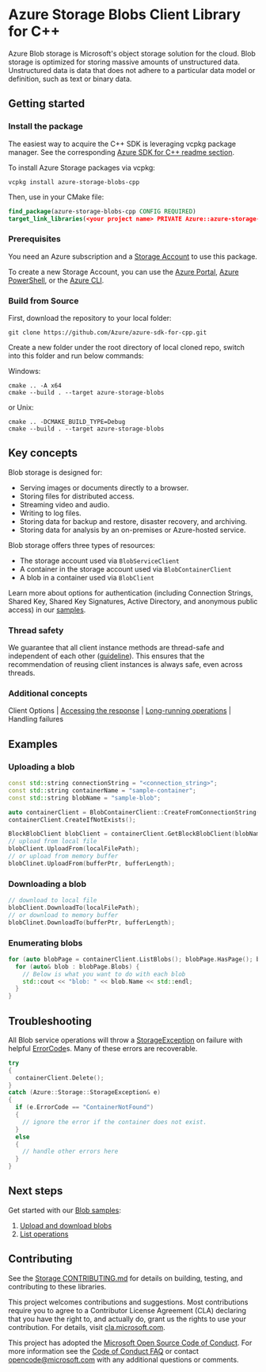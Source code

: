 # Azure Storage Blobs Client Library for C++

Azure Blob storage is Microsoft's object storage solution for the cloud. Blob storage is optimized for storing massive amounts of unstructured data. Unstructured data is data that does not adhere to a particular data model or definition, such as text or binary data.

## Getting started

### Install the package

The easiest way to acquire the C++ SDK is leveraging vcpkg package manager. See the corresponding [Azure SDK for C++ readme section][azsdk_vcpkg_install].

To install Azure Storage packages via vcpkg:

```batch
vcpkg install azure-storage-blobs-cpp
```

Then, use in your CMake file:

```CMake
find_package(azure-storage-blobs-cpp CONFIG REQUIRED)
target_link_libraries(<your project name> PRIVATE Azure::azure-storage-blobs)
```

### Prerequisites

You need an Azure subscription and a [Storage Account][storage_account_overview] to use this package.

To create a new Storage Account, you can use the [Azure Portal][create_account_with_azure_portal], [Azure PowerShell][create_account_with_powershell], or the [Azure CLI][create_account_with_azure_cli].

### Build from Source

First, download the repository to your local folder:

```batch
git clone https://github.com/Azure/azure-sdk-for-cpp.git
```

Create a new folder under the root directory of local cloned repo, switch into this folder and run below commands:

Windows:

```batch
cmake .. -A x64
cmake --build . --target azure-storage-blobs
```

or Unix:

```batch
cmake .. -DCMAKE_BUILD_TYPE=Debug
cmake --build . --target azure-storage-blobs
```

## Key concepts

Blob storage is designed for:

- Serving images or documents directly to a browser.
- Storing files for distributed access.
- Streaming video and audio.
- Writing to log files.
- Storing data for backup and restore, disaster recovery, and archiving.
- Storing data for analysis by an on-premises or Azure-hosted service.

Blob storage offers three types of resources:

- The storage account used via `BlobServiceClient`
- A container in the storage account used via `BlobContainerClient`
- A blob in a container used via `BlobClient`

Learn more about options for authentication (including Connection Strings, Shared Key, Shared Key Signatures, Active Directory, and anonymous public access) in our [samples](https://github.com/Azure/azure-sdk-for-cpp/tree/main/sdk/storage/azure-storage-blobs/samples).

### Thread safety

We guarantee that all client instance methods are thread-safe and independent of each other ([guideline](https://azure.github.io/azure-sdk/cpp_introduction.html#thread-safety)). This ensures that the recommendation of reusing client instances is always safe, even across threads.

### Additional concepts

Client Options | [Accessing the response](https://github.com/Azure/azure-sdk-for-cpp#response-t-model-types) | [Long-running operations](https://github.com/Azure/azure-sdk-for-cpp#long-running-operations) | Handling failures

## Examples

### Uploading a blob

```cpp
const std::string connectionString = "<connection_string>";
const std::string containerName = "sample-container";
const std::string blobName = "sample-blob";

auto containerClient = BlobContainerClient::CreateFromConnectionString(connectionString, containerName);
containerClient.CreateIfNotExists();

BlockBlobClient blobClient = containerClient.GetBlockBlobClient(blobName);
// upload from local file
blobClient.UploadFrom(localFilePath);
// or upload from memory buffer
blobClinet.UploadFrom(bufferPtr, bufferLength);
```

### Downloading a blob

```cpp
// download to local file
blobClient.DownloadTo(localFilePath);
// or download to memory buffer
blobClinet.DownloadTo(bufferPtr, bufferLength);
```

### Enumerating blobs

```cpp
for (auto blobPage = containerClient.ListBlobs(); blobPage.HasPage(); blobPage.MoveToNextPage()) {
  for (auto& blob : blobPage.Blobs) {
    // Below is what you want to do with each blob
    std::cout << "blob: " << blob.Name << std::endl;
  }
}
```

## Troubleshooting

All Blob service operations will throw a [StorageException](https://github.com/Azure/azure-sdk-for-cpp/blob/main/sdk/storage/azure-storage-common/inc/azure/storage/common/storage_exception.hpp)
on failure with helpful [ErrorCode](https://learn.microsoft.com/rest/api/storageservices/blob-service-error-codes)s.
Many of these errors are recoverable.

```cpp
try
{
  containerClient.Delete();
}
catch (Azure::Storage::StorageException& e)
{
  if (e.ErrorCode == "ContainerNotFound")
  {
    // ignore the error if the container does not exist.
  }
  else
  {
    // handle other errors here
  }
}
```

## Next steps

Get started with our [Blob samples](https://github.com/Azure/azure-sdk-for-cpp/tree/main/sdk/storage/azure-storage-blobs/samples):

1. [Upload and download blobs](https://github.com/Azure/azure-sdk-for-cpp/blob/main/sdk/storage/azure-storage-blobs/samples/blob_getting_started.cpp)
2. [List operations](https://github.com/Azure/azure-sdk-for-cpp/blob/main/sdk/storage/azure-storage-blobs/samples/blob_list_operation.cpp)

## Contributing

See the [Storage CONTRIBUTING.md][storage_contrib] for details on building,
testing, and contributing to these libraries.

This project welcomes contributions and suggestions.  Most contributions require
you to agree to a Contributor License Agreement (CLA) declaring that you have
the right to, and actually do, grant us the rights to use your contribution. For
details, visit [cla.microsoft.com][cla].

This project has adopted the [Microsoft Open Source Code of Conduct][coc].
For more information see the [Code of Conduct FAQ][coc_faq]
or contact [opencode@microsoft.com][coc_contact] with any
additional questions or comments.

<!-- LINKS -->
[azsdk_vcpkg_install]: https://github.com/Azure/azure-sdk-for-cpp#download--install-the-sdk
[storage_account_overview]: https://learn.microsoft.com/azure/storage/common/storage-account-overview
[create_account_with_azure_portal]: https://learn.microsoft.com/azure/storage/common/storage-account-create?tabs=azure-portal
[create_account_with_powershell]: https://learn.microsoft.com/azure/storage/common/storage-account-create?tabs=azure-powershell
[create_account_with_azure_cli]: https://learn.microsoft.com/azure/storage/common/storage-account-create?tabs=azure-cli
[storage_contrib]: https://github.com/Azure/azure-sdk-for-cpp/blob/main/CONTRIBUTING.md
[cla]: https://cla.microsoft.com
[coc]: https://opensource.microsoft.com/codeofconduct/
[coc_faq]: https://opensource.microsoft.com/codeofconduct/faq/
[coc_contact]: mailto:opencode@microsoft.com
